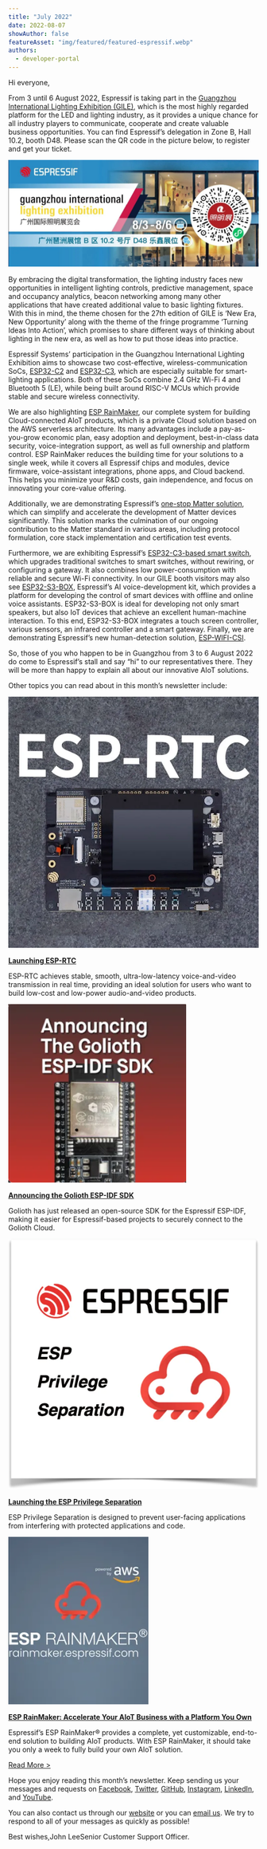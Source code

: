 ```yaml
---
title: "July 2022"
date: 2022-08-07
showAuthor: false
featureAsset: "img/featured/featured-espressif.webp"
authors:
  - developer-portal
---
```

Hi everyone,

From 3 until 6 August 2022, Espressif is taking part in the [Guangzhou International Lighting Exhibition (GILE)](https://guangzhou-international-lighting-exhibition.hk.messefrankfurt.com/guangzhou/en/planning-preparation/exhibitors.html), which is the most highly regarded platform for the LED and lighting industry, as it provides a unique chance for all industry players to communicate, cooperate and create valuable business opportunities. You can find Espressif’s delegation in Zone B, Hall 10.2, booth D48. Please scan the QR code in the picture below, to register and get your ticket.

![](img/july-1.webp)

By embracing the digital transformation, the lighting industry faces new opportunities in intelligent lighting controls, predictive management, space and occupancy analytics, beacon networking among many other applications that have created additional value to basic lighting fixtures. With this in mind, the theme chosen for the 27th edition of GILE is ‘New Era, New Opportunity’ along with the theme of the fringe programme ‘Turning Ideas Into Action’, which promises to share different ways of thinking about lighting in the new era, as well as how to put those ideas into practice.

Espressif Systems’ participation in the Guangzhou International Lighting Exhibition aims to showcase two cost-effective, wireless-communication SoCs, [ESP32-C2](https://www.espressif.com/en/products/socs) and [ESP32-C3](https://www.espressif.com/en/products/socs/esp32-c3), which are especially suitable for smart-lighting applications. Both of these SoCs combine 2.4 GHz Wi-Fi 4 and Bluetooth 5 (LE), while being built around RISC-V MCUs which provide stable and secure wireless connectivity.

We are also highlighting [ESP RainMaker](https://rainmaker.espressif.com/), our complete system for building Cloud-connected AIoT products, which is a private Cloud solution based on the AWS serverless architecture. Its many advantages include a pay-as-you-grow economic plan, easy adoption and deployment, best-in-class data security, voice-integration support, as well as full ownership and platform control. ESP RainMaker reduces the building time for your solutions to a single week, while it covers all Espressif chips and modules, device firmware, voice-assistant integrations, phone apps, and Cloud backend. This helps you minimize your R&D costs, gain independence, and focus on innovating your core-value offering.

Additionally, we are demonstrating Espressif’s [one-stop Matter solution](https://youtu.be/zni27UOoMIg), which can simplify and accelerate the development of Matter devices significantly. This solution marks the culmination of our ongoing contribution to the Matter standard in various areas, including protocol formulation, core stack implementation and certification test events.

Furthermore, we are exhibiting Espressif’s [ESP32-C3-based smart switch](https://www.espressif.com/en/news/ESP-Smart-Switch), which upgrades traditional switches to smart switches, without rewiring, or configuring a gateway. It also combines low power-consumption with reliable and secure Wi-Fi connectivity. In our GILE booth visitors may also see [ESP32-S3-BOX](https://www.espressif.com/en/news/ESP32-S3-BOX_video), Espressif’s AI voice-development kit, which provides a platform for developing the control of smart devices with offline and online voice assistants. ESP32-S3-BOX is ideal for developing not only smart speakers, but also IoT devices that achieve an excellent human-machine interaction. To this end, ESP32-S3-BOX integrates a touch screen controller, various sensors, an infrared controller and a smart gateway. Finally, we are demonstrating Espressif’s new human-detection solution, [ESP-WIFI-CSI](https://youtu.be/tFxKUzEDSdw).

So, those of you who happen to be in Guangzhou from 3 to 6 August 2022 do come to Espressif’s stall and say “hi” to our representatives there. They will be more than happy to explain all about our innovative AIoT solutions.

Other topics you can read about in this month’s newsletter include:

![](img/july-2.webp)

[__Launching ESP-RTC__ ](https://www.espressif.com/en/news/ESP-RTC)

ESP-RTC achieves stable, smooth, ultra-low-latency voice-and-video transmission in real time, providing an ideal solution for users who want to build low-cost and low-power audio-and-video products.

![](img/july-3.webp)

[__Announcing the Golioth ESP-IDF SDK__ ](https://www.espressif.com/en/news/Golioth_ESP-IDF_SDK)

Golioth has just released an open-source SDK for the Espressif ESP-IDF, making it easier for Espressif-based projects to securely connect to the Golioth Cloud.

![](img/july-4.webp)

[__Launching the ESP Privilege Separation__ ](https://www.espressif.com/en/news/ESP-Privilege-Separation)

ESP Privilege Separation is designed to prevent user-facing applications from interfering with protected applications and code.

![](img/july-5.webp)

[__ESP RainMaker: Accelerate Your AIoT Business with a Platform You Own__ ](https://www.espressif.com/en/news/ESP-RainMaker_video)

Espressif’s ESP RainMaker® provides a complete, yet customizable, end-to-end solution to building AIoT products. With ESP RainMaker, it should take you only a week to fully build your own AIoT solution.

[Read More >](https://www.espressif.com/en/company/newsroom/news)

Hope you enjoy reading this month’s newsletter. Keep sending us your messages and requests on [Facebook](https://www.facebook.com/espressif), [Twitter](https://twitter.com/EspressifSystem), [GitHub](https://github.com/espressif), [Instagram](https://www.instagram.com/espressif_systems_official/), [LinkedIn](https://www.linkedin.com/company/espressif-systems/), and [YouTube](https://www.youtube.com/c/EspressifSystems).

You can also contact us through our [website](https://www.espressif.com/en/contact-us/sales-questions) or you can [email us](mailto:newsletter@espressif.com). We try to respond to all of your messages as quickly as possible!

Best wishes,John LeeSenior Customer Support Officer.
